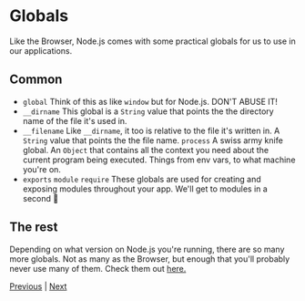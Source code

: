# Globals

Like the Browser, Node.js comes with some practical globals for us to use in our applications.

## Common

- ```global``` Think of this as like ```window``` but for Node.js. DON'T ABUSE IT!
- ```__dirname``` This global is a ```String``` value that points the the directory name of the file it's used in.
- ```__filename``` Like ```__dirname```, it too is relative to the file it's written in. A ```String``` value that points the the file name.
```process``` A swiss army knife global. An ```Object``` that contains all the context you need about the current program being executed. Things from env vars, to what machine you're on.
- ```exports``` ```module``` ```require``` These globals are used for creating and exposing modules throughout your app. We'll get to modules in a second 🌈

## The rest

Depending on what version on Node.js you're running, there are so many more globals. Not as many as the Browser, but enough that you'll probably never use many of them. Check them out [here.](https://nodejs.org/api/globals.html)

[Previous](./03.executing-node.md) | [Next](./05.modules.md)
